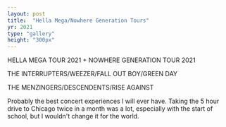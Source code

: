 ```yaml
---
layout: post
title:  "Hella Mega/Nowhere Generation Tours"
yr: 2021
type: "gallery"
height: "300px"
---
```


HELLA MEGA TOUR 2021 + NOWHERE GENERATION TOUR 2021

THE INTERRUPTERS/WEEZER/FALL OUT BOY/GREEN DAY

THE MENZINGERS/DESCENDENTS/RISE AGAINST

Probably the best concert experiences I will ever have. Taking the 5 hour drive to Chicago twice in a month was a lot, especially with the start of school, but I wouldn't change it for the world.<!--more-->